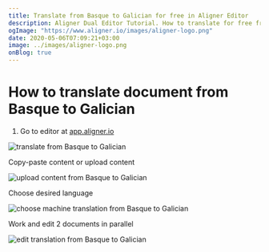 ```yaml
---
title: Translate from Basque to Galician for free in Aligner Editor
description: Aligner Dual Editor Tutorial. How to translate for free from Basque to Galician. Aligner is multilingual document management platform. 
ogImage: "https://www.aligner.io/images/aligner-logo.png"
date: 2020-05-06T07:09:21+03:00
image: ../images/aligner-logo.png
onBlog: true
---
```


# How to translate document from Basque to Galician

1. Go to editor at [app.aligner.io](https://app.aligner.io "Aligner App web page")

![translate from Basque to Galician](../aligner-blank-editor.png "translate from Basque to Galician")

Copy-paste content or upload content

![upload content from Basque to Galician](../aligner-uploaded-document.png "upload content from Basque to Galician")

Choose desired language

![choose machine translation from Basque to Galician](../aligner-language-dropdown.png "choose machine translation from Basque to Galician")

Work and edit 2 documents in parallel

![edit translation from Basque to Galician](../aligner-double-sitded-editor.png "edit translation from Basque to Galician")

